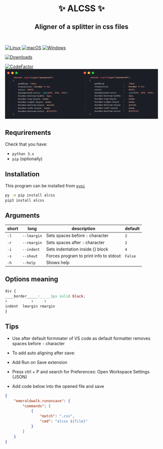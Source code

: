 <div align = "center">
    <h1>✨ ALCSS ✨</h1>
    <h2>Aligner of a splitter in css files</h2>
    
</div>


<br>

[![Linux](https://svgshare.com/i/Zhy.svg)](https://svgshare.com/i/Zhy.svg)
[![macOS](https://svgshare.com/i/ZjP.svg)](https://svgshare.com/i/ZjP.svg)
[![Windows](https://svgshare.com/i/ZhY.svg)](https://svgshare.com/i/ZhY.svg)
<br>

[![Downloads](https://static.pepy.tech/personalized-badge/alcss?period=total&units=none&left_color=blue&right_color=brightgreen&left_text=pypi%20downloads)](https://pepy.tech/project/alcss)
<br>

[![CodeFactor](https://www.codefactor.io/repository/github/clowzed/alcss/badge)](https://www.codefactor.io/repository/github/clowzed/alcss)
![Example](./example.png)


## Requrirements
Check that you have:
- `python 3.x`
- `pip` (optionally)

## Installation
This program can be installed from [`pypi`](https://pypi.org/project/alcss)
```bash
py -m pip install alcss
pip3 install alcss
```

## Arguments

| short | long        | description                            | default |
|-------|-------------|----------------------------------------|---------|
| `-l`  | `--lmargin` | Sets spaces before `:` character       | `2`     |
| `-r`  | `--rmargin` | Sets spaces after `:` character        | `2`     |
| `-i`  | `--indent`  | Sets indentation inside {} block       | `4`     |
| `-s`  | `--shout`   | Forces program to print info to stdout | `False` |
| `-h`  | `--help`    | Shows help                             |         |


## Options meaning

```css
div {
____border_____:_____1px solid black;
↑           ↑     ↑
indent  lmargin rmargin
}
```

## Tips
- Use after default formmater of VS code as default formatter removes spaces before `:` character


- To add auto aligning after save:

- Add Run on Save extension
- Press ctrl + P and search for Preferences: Open Workspace Settings (JSON)
- Add code below into the opened file and save
```json
{
    "emeraldwalk.runonsave": {
        "commands": [
            {
                "match": ".css",
                "cmd": "alcss ${file}"
            }
        ]
    }
}
```